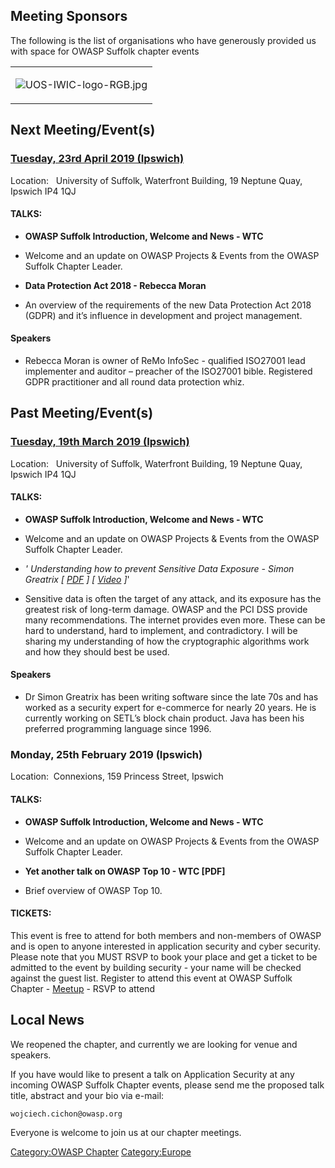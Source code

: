 ## Meeting Sponsors

The following is the list of organisations who have generously provided
us with space for OWASP Suffolk chapter events

<table cellpadding="15" cellspacing="0">

<tr>

<td>

![UOS-IWIC-logo-RGB.jpg](UOS-IWIC-logo-RGB.jpg "UOS-IWIC-logo-RGB.jpg")

</td>

</tr>

</table>

## Next Meeting/Event(s)

### [Tuesday, 23rd April 2019 (Ipswich)](https://www.meetup.com/OWASP-Suffolk-Chapter/events/260078150/)

Location:   University of Suffolk, Waterfront Building, 19 Neptune Quay,
Ipswich IP4 1QJ

#### TALKS:

  - **OWASP Suffolk Introduction, Welcome and News - WTC**

<!-- end list -->

  -
    Welcome and an update on OWASP Projects & Events from the OWASP
    Suffolk Chapter Leader.

<!-- end list -->

  - **Data Protection Act 2018 - Rebecca Moran**

<!-- end list -->

  -
    An overview of the requirements of the new Data Protection Act 2018
    (GDPR) and it’s influence in development and project management.

#### Speakers

  - Rebecca Moran is owner of ReMo InfoSec - qualified ISO27001 lead
    implementer and auditor – preacher of the ISO27001 bible. Registered
    GDPR practitioner and all round data protection whiz.

## Past Meeting/Event(s)

### [Tuesday, 19th March 2019 (Ipswich)](https://www.meetup.com/OWASP-Suffolk-Chapter/events/259469036/)

Location:   University of Suffolk, Waterfront Building, 19 Neptune Quay,
Ipswich IP4 1QJ

#### TALKS:

  - **OWASP Suffolk Introduction, Welcome and News - WTC**

<!-- end list -->

  -
    Welcome and an update on OWASP Projects & Events from the OWASP
    Suffolk Chapter Leader.

<!-- end list -->

  - *' Understanding how to prevent Sensitive Data Exposure - Simon
    Greatrix \[ [PDF](Media:Owaspsuffollk-20190319.pdf "wikilink") \] \[
    [Video](https://www.youtube.com/watch?v=Z1nNq3wt7Bg) \]*'

<!-- end list -->

  -
    Sensitive data is often the target of any attack, and its exposure
    has the greatest risk of long-term damage. OWASP and the PCI DSS
    provide many recommendations. The internet provides even more. These
    can be hard to understand, hard to implement, and contradictory. I
    will be sharing my understanding of how the cryptographic algorithms
    work and how they should best be used.

#### Speakers

  - Dr Simon Greatrix has been writing software since the late 70s and
    has worked as a security expert for e-commerce for nearly 20 years.
    He is currently working on SETL’s block chain product. Java has been
    his preferred programming language since 1996.

### Monday, 25th February 2019 (Ipswich)

Location:  Connexions, 159 Princess Street, Ipswich

#### TALKS:

  - **OWASP Suffolk Introduction, Welcome and News - WTC**

<!-- end list -->

  -
    Welcome and an update on OWASP Projects & Events from the OWASP
    Suffolk Chapter Leader.

<!-- end list -->

  - **Yet another talk on OWASP Top 10 - WTC \[PDF\]**

<!-- end list -->

  -
    Brief overview of OWASP Top 10.

#### TICKETS:

This event is free to attend for both members and non-members of OWASP
and is open to anyone interested in application security and cyber
security. Please note that you MUST RSVP to book your place and get a
ticket to be admitted to the event by building security - your name will
be checked against the guest list. Register to attend this event
at OWASP Suffolk Chapter -
[Meetup](https://www.meetup.com/OWASP-Suffolk-Chapter/) - RSVP to attend

## Local News

We reopened the chapter, and currently we are looking for venue and
speakers.

If you have would like to present a talk on Application Security at any
incoming OWASP Suffolk Chapter events, please send me the proposed talk
title, abstract and your bio via e-mail:

`wojciech.cichon@owasp.org`

Everyone is welcome to join us at our chapter meetings.

[Category:OWASP Chapter](Category:OWASP_Chapter "wikilink")
[Category:Europe](Category:Europe "wikilink")